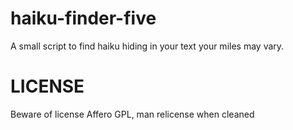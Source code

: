 haiku-finder-five
=================

A small script to find
haiku hiding in your text
your miles may vary.

LICENSE
=======

Beware of license
Affero GPL, man
relicense when cleaned
